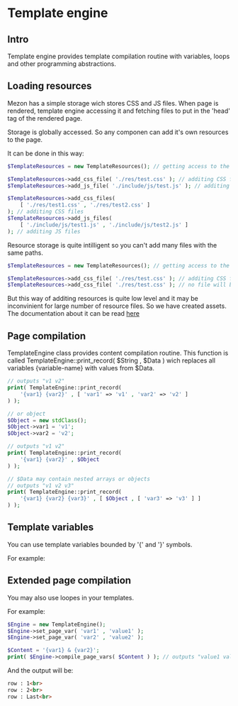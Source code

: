 # Template engine

## Intro
Template engine provides template compilation routine with variables, loops and other programming abstractions.

## Loading resources

Mezon has a simple storage wich stores CSS and JS files. When page is rendered, template engine accessing it and fetching files to put in the 'head' tag of the rendered page.

Storage is globally accessed. So any componen can add it's own resources to the page.

It can be done in this way:

```PHP
$TemplateResources = new TemplateResources(); // getting access to the global storage

$TemplateResources->add_css_file( './res/test.css' ); // additing CSS file
$TemplateResources->add_js_file( './include/js/test.js' ); // additing JS file

$TemplateResources->add_css_files( 
    [ './res/test1.css' , './res/test2.css' ]
); // additing CSS files
$TemplateResources->add_js_files(
    [ './include/js/test1.js' , './include/js/test2.js' ]
); // additing JS files
```

Resource storage is quite intilligent so you can't add many files with the same paths.

```PHP
$TemplateResources = new TemplateResources(); // getting access to the global storage

$TemplateResources->add_css_file( './res/test.css' ); // additing CSS file
$TemplateResources->add_css_file( './res/test.css' ); // no file will be added
```

But this way of additing resources is quite low level and it may be inconvinient for large number of resource files. So we have created assets. The documentation about it can be read [here](https://github.com/alexdodonov/mezon/tree/master/vendor/asset#assets-with-css-and-js-files)

## Page compilation

TemplateEngine class provides content compilation routine. This function is called TemplateEngine::print_record( $String , $Data ) wich replaces all variables {variable-name} with values from $Data.

```PHP
// outputs "v1 v2"
print( TemplateEngine::print_record( 
    '{var1} {var2}' , [ 'var1' => 'v1' , 'var2' => 'v2' ] 
) );

// or object
$Object = new stdClass();
$Object->var1 = 'v1';
$Object->var2 = 'v2';

// outputs "v1 v2"
print( TemplateEngine::print_record( 
    '{var1} {var2}' , $Object 
) );

// $Data may contain nested arrays or objects
// outputs "v1 v2 v3"
print( TemplateEngine::print_record( 
    '{var1} {var2} {var3}' , [ $Object , [ 'var3' => 'v3' ] ]
) );
```

## Template variables

You can use template variables bounded by '{' and '}' symbols.

For example:

## Extended page compilation

You may also use loopes in your templates.

For example:

```PHP
$Engine = new TemplateEngine();
$Engine->set_page_var( 'var1' , 'value1' );
$Engine->set_page_var( 'var2' , 'value2' );

$Content = '{var1} & {var2}';
print( $Engine->compile_page_vars( $Content ) ); // outputs "value1 value2"
```

And the output will be:

```HTML
row : 1<br>
row : 2<br>
row : Last<br>
```
